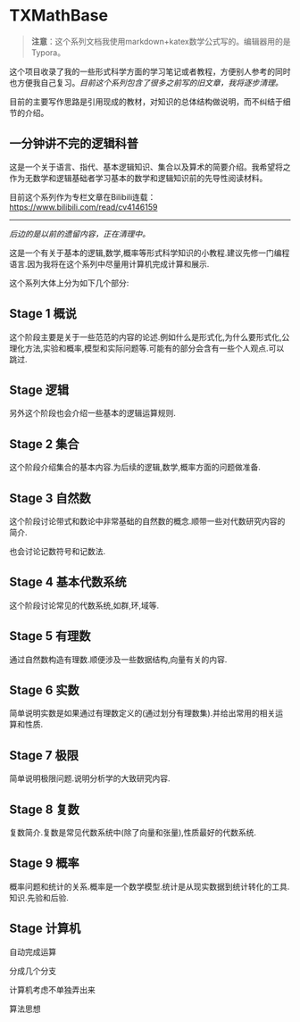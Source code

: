 # TXMathBase

>**注意**：这个系列文档我使用markdown+katex数学公式写的。编辑器用的是Typora。

这个项目收录了我的一些形式科学方面的学习笔记或者教程，方便别人参考的同时也方便我自己复习。*目前这个系列包含了很多之前写的旧文章，我将逐步清理。*

目前的主要写作思路是引用现成的教材，对知识的总体结构做说明，而不纠结于细节的介绍。

## 一分钟讲不完的逻辑科普

这是一个关于语言、指代、基本逻辑知识、集合以及算术的简要介绍。我希望将之作为无数学和逻辑基础者学习基本的数学和逻辑知识前的先导性阅读材料。

目前这个系列作为专栏文章在Bilibili连载：<https://www.bilibili.com/read/cv4146159>

----

*后边的是以前的遗留内容，正在清理中。*



这是一个有关于基本的逻辑,数学,概率等形式科学知识的小教程.建议先修一门编程语言.因为我将在这个系列中尽量用计算机完成计算和展示.

这个系列大体上分为如下几个部分:

## Stage 1 概说

这个阶段主要是关于一些范范的内容的论述.例如什么是形式化,为什么要形式化,公理化方法,实验和概率,模型和实际问题等.可能有的部分会含有一些个人观点.可以跳过.

## Stage  逻辑

另外这个阶段也会介绍一些基本的逻辑运算规则.

## Stage 2 集合

这个阶段介绍集合的基本内容.为后续的逻辑,数学,概率方面的问题做准备.

## Stage 3 自然数

这个阶段讨论带式和数论中非常基础的自然数的概念.顺带一些对代数研究内容的简介.

也会讨论记数符号和记数法.

## Stage 4 基本代数系统

这个阶段讨论常见的代数系统,如群,环,域等.

## Stage 5 有理数

通过自然数构造有理数.顺便涉及一些数据结构,向量有关的内容.

## Stage 6 实数

简单说明实数是如果通过有理数定义的(通过划分有理数集).并给出常用的相关运算和性质.

## Stage 7 极限

简单说明极限问题.说明分析学的大致研究内容.

## Stage 8 复数

复数简介.复数是常见代数系统中(除了向量和张量),性质最好的代数系统.

## Stage 9 概率

概率问题和统计的关系.概率是一个数学模型.统计是从现实数据到统计转化的工具.知识.先验和后验.

## Stage 计算机

自动完成运算

分成几个分支

计算机考虑不单独弄出来

算法思想